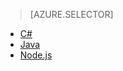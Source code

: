 > [AZURE.SELECTOR]
- [C#](/documentation/articles/iot-hub-csharp-csharp-getstarted)
- [Java](/documentation/articles/iot-hub-java-java-getstarted)
- [Node.js](/documentation/articles/iot-hub-node-node-getstarted)

<!---HONumber=Mooncake_0321_2016-->
